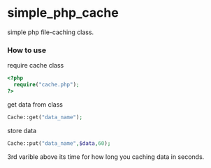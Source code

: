 # simple_php_cache
simple php file-caching class.
### How to use
require cache class
```php
<?php
  require("cache.php");
?>
```
get data from class
```php
Cache::get("data_name");
```
store data
```php
Cache::put("data_name",$data,60);
```
3rd varible above its time for how long you caching data in seconds.
